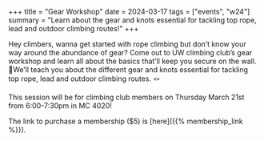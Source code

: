 +++
title = "Gear Workshop"
date = 2024-03-17
tags = ["events", "w24"]
summary = "Learn about the gear and knots essential for tackling top rope, lead and outdoor climbing routes!"
+++

Hey climbers, wanna get started with rope climbing but don’t know your way around the abundance of gear? Come out to UW climbing club’s gear workshop and learn all about the basics that’ll keep you secure on the wall. 🧗We’ll teach you about the different gear and knots essential for tackling top rope, lead and outdoor climbing routes. 🪢

This session will be for climbing club members on Thursday March 21st from 6:00-7:30pm in MC 4020!

The link to purchase a membership ($5) is [here]({{% membership_link %}}).
